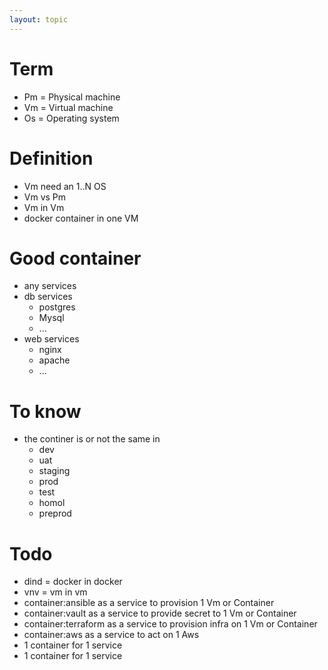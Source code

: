 ```yaml
---
layout: topic
---
```


# Term
- Pm = Physical machine
- Vm = Virtual machine
- Os = Operating system

# Definition

- Vm need an 1..N OS
- Vm vs Pm
- Vm in Vm
- docker container in one VM

# Good container
- any services
- db services
  - postgres
  - Mysql
  - ...
- web services
  - nginx
  - apache
  - ...

# To know
- the continer is or not the same in 
  - dev
  - uat
  - staging
  - prod
  - test
  - homol
  - preprod
# Todo
- dind = docker in docker
- vnv = vm in vm
- container:ansible   as a service to provision          1 Vm or Container
- container:vault     as a service to provide secret to  1 Vm or Container
- container:terraform as a service to provision infra on 1 Vm or Container
- container:aws       as a service to act on 1 Aws
- 1 container for 1 service
- 1 container for 1 service
